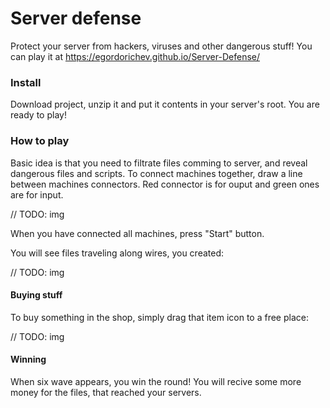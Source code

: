 # Server defense

Protect your server from hackers, viruses and other dangerous stuff!
You can play it at https://egordorichev.github.io/Server-Defense/

### Install

Download project, unzip it and put it contents in your server's root. You are ready to play!

### How to play

Basic idea is that you need to filtrate files comming to server, and reveal dangerous files and scripts.
To connect machines together, draw a line between machines connectors. Red connector is for ouput and green ones are for input.

// TODO: img

When you have connected all machines, press "Start" button.

You will see files traveling along wires, you created:

// TODO: img

#### Buying stuff

To buy something in the shop, simply drag that item icon to a free place:

// TODO: img

#### Winning

When six wave appears, you win the round! You will recive some more money for the files, that reached your servers.
